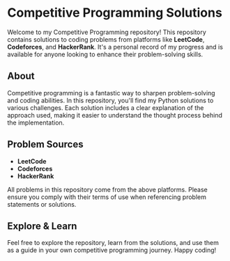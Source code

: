 # Competitive Programming Solutions

Welcome to my Competitive Programming repository! This repository contains solutions to coding problems from platforms like **LeetCode**, **Codeforces**, and **HackerRank**. It's a personal record of my progress and is available for anyone looking to enhance their problem-solving skills.

## About

Competitive programming is a fantastic way to sharpen problem-solving and coding abilities. In this repository, you'll find my Python solutions to various challenges. Each solution includes a clear explanation of the approach used, making it easier to understand the thought process behind the implementation.

## Problem Sources

- **LeetCode**
- **Codeforces**
- **HackerRank**

All problems in this repository come from the above platforms. Please ensure you comply with their terms of use when referencing problem statements or solutions.

## Explore & Learn

Feel free to explore the repository, learn from the solutions, and use them as a guide in your own competitive programming journey. Happy coding!